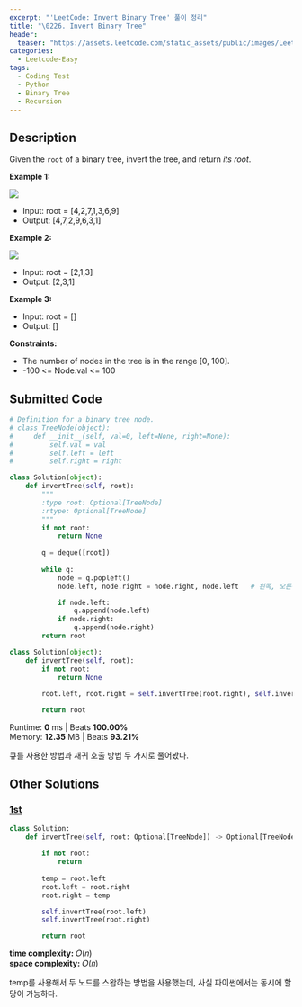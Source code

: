 ```yaml
---
excerpt: "'LeetCode: Invert Binary Tree' 풀이 정리"
title: "\0226. Invert Binary Tree"
header:
  teaser: "https://assets.leetcode.com/static_assets/public/images/LeetCode_Sharing.png"
categories:
  - Leetcode-Easy
tags:
  - Coding Test
  - Python
  - Binary Tree
  - Recursion
---
```


## <i class="fa-solid fa-file-lines"></i> Description

Given the `root` of a binary tree, invert the tree, and return *its root*.

**Example 1:**

![](https://assets.leetcode.com/uploads/2021/03/14/invert1-tree.jpg)

- Input: root = [4,2,7,1,3,6,9]
- Output: [4,7,2,9,6,3,1]

**Example 2:**

![](https://assets.leetcode.com/uploads/2021/03/14/invert2-tree.jpg)

- Input: root = [2,1,3]
- Output: [2,3,1]

**Example 3:**

- Input: root = []
- Output: []

**Constraints:**

- The number of nodes in the tree is in the range [0, 100].
- -100 <= Node.val <= 100

## <i class="fa-solid fa-cloud-arrow-up"></i> Submitted Code

```python
# Definition for a binary tree node.
# class TreeNode(object):
#     def __init__(self, val=0, left=None, right=None):
#         self.val = val
#         self.left = left
#         self.right = right

class Solution(object):
    def invertTree(self, root):
        """
        :type root: Optional[TreeNode]
        :rtype: Optional[TreeNode]
        """
        if not root:
            return None
        
        q = deque([root])
        
        while q:
            node = q.popleft()
            node.left, node.right = node.right, node.left   # 왼쪽, 오른쪽 자식 노드를 스왑

            if node.left:
                q.append(node.left)
            if node.right:
                q.append(node.right)
        return root
```

```python
class Solution(object):
    def invertTree(self, root):
        if not root:
            return None
        
        root.left, root.right = self.invertTree(root.right), self.invertTree(root.left)

        return root
```
<i class="fa-solid fa-clock"></i> Runtime: **0** ms \| Beats **100.00%**    
<i class="fa-solid fa-memory"></i> Memory: **12.35** MB \| Beats **93.21%**

큐를 사용한 방법과 재귀 호출 방법 두 가지로 풀어봤다.

## <i class="fa-solid fa-flask"></i> Other Solutions

### <a href="https://leetcode.com/problems/invert-binary-tree/solutions/5513149/video-swap-left-child-and-right-child-by-pc7i/" target="_blank">1st</a>

```python
class Solution:
    def invertTree(self, root: Optional[TreeNode]) -> Optional[TreeNode]:
    
        if not root:
            return
        
        temp = root.left
        root.left = root.right
        root.right = temp

        self.invertTree(root.left)
        self.invertTree(root.right)

        return root
```
<i class="fa-solid fa-clock"></i> **time complexity:** 𝑂(𝑛)     
<i class="fa-solid fa-memory"></i> **space complexity:** 𝑂(𝑛)           

temp를 사용해서 두 노드를 스왑하는 방법을 사용했는데, 사실 파이썬에서는 동시에 할당이 가능하다.
